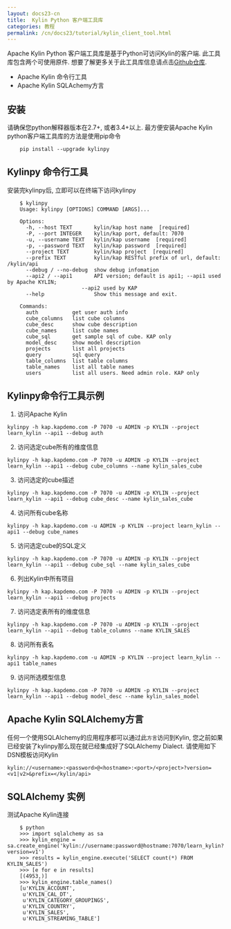 ```yaml
---
layout: docs23-cn
title:  Kylin Python 客户端工具库
categories: 教程
permalink: /cn/docs23/tutorial/kylin_client_tool.html
---
```


Apache Kylin Python 客户端工具库是基于Python可访问Kylin的客户端. 此工具库包含两个可使用原件. 想要了解更多关于此工具库信息请点击[Github仓库](https://github.com/Kyligence/kylinpy).

* Apache Kylin 命令行工具
* Apache Kylin SQLAchemy方言

## 安装
请确保您python解释器版本在2.7+, 或者3.4+以上. 最方便安装Apache Kylin python客户端工具库的方法是使用pip命令
```
    pip install --upgrade kylinpy
```

## Kylinpy 命令行工具
安装完kylinpy后, 立即可以在终端下访问kylinpy

```
    $ kylinpy
    Usage: kylinpy [OPTIONS] COMMAND [ARGS]...

    Options:
      -h, --host TEXT       kylin/kap host name  [required]
      -P, --port INTEGER    kylin/kap port, default: 7070
      -u, --username TEXT   kylin/kap username  [required]
      -p, --password TEXT   kylin/kap password  [required]
      --project TEXT        kylin/kap project  [required]
      --prefix TEXT         kylin/kap RESTful prefix of url, default: /kylin/api
      --debug / --no-debug  show debug infomation
      --api2 / --api1       API version; default is api1; --api1 used by Apache KYLIN;
                        --api2 used by KAP
      --help                Show this message and exit.

    Commands:
      auth           get user auth info
      cube_columns   list cube columns
      cube_desc      show cube description
      cube_names     list cube names
      cube_sql       get sample sql of cube. KAP only
      model_desc     show model description
      projects       list all projects
      query          sql query
      table_columns  list table columns
      table_names    list all table names
      users          list all users. Need admin role. KAP only
```

## Kylinpy命令行工具示例

1. 访问Apache Kylin
```
kylinpy -h kap.kapdemo.com -P 7070 -u ADMIN -p KYLIN --project learn_kylin --api1 --debug auth
```

2. 访问选定cube所有的维度信息
```
kylinpy -h kap.kapdemo.com -P 7070 -u ADMIN -p KYLIN --project learn_kylin --api1 --debug cube_columns --name kylin_sales_cube
```

3. 访问选定的cube描述
```
kylinpy -h kap.kapdemo.com -P 7070 -u ADMIN -p KYLIN --project learn_kylin --api1 --debug cube_desc --name kylin_sales_cube
```

4. 访问所有cube名称
```
kylinpy -h kap.kapdemo.com -u ADMIN -p KYLIN --project learn_kylin --api1 --debug cube_names
```

5. 访问选定cube的SQL定义
```
kylinpy -h kap.kapdemo.com -P 7070 -u ADMIN -p KYLIN --project learn_kylin --api1 --debug cube_sql --name kylin_sales_cube
```

6. 列出Kylin中所有项目
```
kylinpy -h kap.kapdemo.com -P 7070 -u ADMIN -p KYLIN --project learn_kylin --api1 --debug projects
```

7. 访问选定表所有的维度信息
```
kylinpy -h kap.kapdemo.com -P 7070 -u ADMIN -p KYLIN --project learn_kylin --api1 --debug table_columns --name KYLIN_SALES
```

8. 访问所有表名
```
kylinpy -h kap.kapdemo.com -u ADMIN -p KYLIN --project learn_kylin --api1 table_names
```

9. 访问所选模型信息
```
kylinpy -h kap.kapdemo.com -P 7070 -u ADMIN -p KYLIN --project learn_kylin --api1 --debug model_desc --name kylin_sales_model
```

## Apache Kylin SQLAlchemy方言

任何一个使用SQLAlchemy的应用程序都可以通过此`方言`访问到Kylin, 您之前如果已经安装了kylinpy那么现在就已经集成好了SQLAlchemy Dialect. 请使用如下DSN模板访问Kylin

```
kylin://<username>:<password>@<hostname>:<port>/<project>?version=<v1|v2>&prefix=</kylin/api>
```

## SQLAlchemy 实例
测试Apache Kylin连接

```
    $ python
    >>> import sqlalchemy as sa
    >>> kylin_engine = sa.create_engine('kylin://username:password@hostname:7070/learn_kylin?version=v1')
    >>> results = kylin_engine.execute('SELECT count(*) FROM KYLIN_SALES')
    >>> [e for e in results]
    [(4953,)]
    >>> kylin_engine.table_names()
    [u'KYLIN_ACCOUNT',
     u'KYLIN_CAL_DT',
     u'KYLIN_CATEGORY_GROUPINGS',
     u'KYLIN_COUNTRY',
     u'KYLIN_SALES',
     u'KYLIN_STREAMING_TABLE']
```
